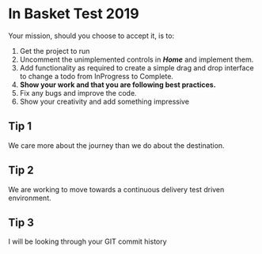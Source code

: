 # In Basket Test 2019

Your mission, should you choose to accept it, is to:

1. Get the project to run
2. Uncomment the unimplemented controls in ***Home*** and implement them.
3. Add functionality as required to create a simple drag and drop interface to change a todo from InProgress to Complete.
4. **Show your work and that you are following best practices.**
5. Fix any bugs and improve the code.
6. Show your creativity and add something impressive

## Tip 1
We care more about the journey than we do about the destination.

## Tip 2
We are working to move towards a continuous delivery test driven environment.

## Tip 3
I will be looking through your GIT commit history